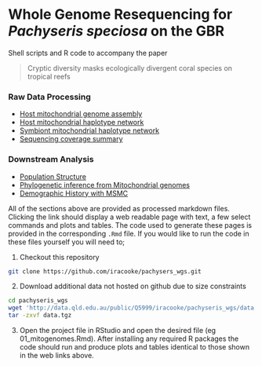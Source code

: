 # Whole Genome Resequencing for *Pachyseris speciosa* on the GBR

Shell scripts and R code to accompany the paper

> Cryptic diversity masks ecologically divergent coral species on tropical reefs


### Raw Data Processing

- [Host mitochondrial genome assembly](hpc/mitobim/README.md)
- [Host mitochondrial haplotype network](hpc/mito_mapping/README.md)
- [Symbiont mitochondrial haplotype network](hpc/symbiodinium/README.md)
- [Sequencing coverage summary](04_sequencing_summary.md)

### Downstream Analysis

- [Population Structure](02_population_structure.md)
- [Phylogenetic inference from Mitochondrial genomes](01_mitogenomes.md)
- [Demographic History with MSMC](03_msmc.md)


All of the sections above are provided as processed markdown files.  Clicking the link should display a web readable page with text, a few select commands and plots and tables. The code used to generate these pages is provided in the corresponding `.Rmd` file. If you would like to run the code in these files yourself you will need to;

1. Checkout this repository 
```bash
git clone https://github.com/iracooke/pachysers_wgs.git
```
2. Download additional data not hosted on github due to size constraints
```bash
cd pachyseris_wgs
wget 'http://data.qld.edu.au/public/Q5999/iracooke/pachyseris_wgs/data.tgz' -O data.tgz
tar -zxvf data.tgz 
```
3. Open the project file in RStudio and open the desired file (eg 01_mitogenomes.Rmd).  After installing any required R packages the code should run and produce plots and tables identical to those shown in the web links above.


